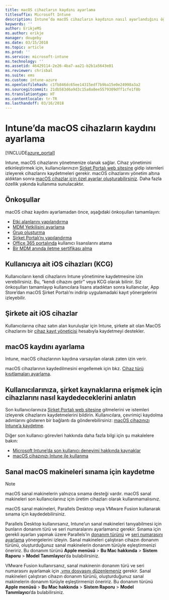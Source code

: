 ```yaml
---
title: macOS cihazların kaydını ayarlama
titlesuffix: Microsoft Intune
description: Intune’da macOS cihazların kaydının nasıl ayarlandığını öğrenin.
keywords: ''
author: ErikjeMS
ms.author: erikje
manager: dougeby
ms.date: 03/15/2018
ms.topic: article
ms.prod: ''
ms.service: microsoft-intune
ms.technology: ''
ms.assetid: 46429114-2e26-4ba7-aa21-b2b1a5643e01
ms.reviewer: chrisbal
ms.suite: ems
ms.custom: intune-azure
ms.openlocfilehash: c1fb846dc65ee14315edf7b9ba15e0e24998a3a2
ms.sourcegitcommit: 21db583d6a9d3c15a8a8ee5579309dff1cfe1f8b
ms.translationtype: HT
ms.contentlocale: tr-TR
ms.lasthandoff: 03/16/2018
---
```

# <a name="set-up-enrollment-for-macos-devices-in-intune"></a>Intune’da macOS cihazların kaydını ayarlama

[!INCLUDE[azure_portal](./includes/azure_portal.md)]

Intune, macOS cihazlarını yönetmenize olanak sağlar. Cihaz yönetimini etkinleştirmek için, kullanıcılarınızın [Şirket Portalı web sitesine](http://portal.manage.microsoft.com) gidip istemleri izleyerek cihazlarını kaydetmeleri gerekir. macOS cihazlarını yönetim altına aldıktan sonra [macOS cihazlar için özel ayarlar oluşturabilirsiniz](custom-settings-macos.md). Daha fazla özellik yakında kullanıma sunulacaktır.

## <a name="prerequisites"></a>Önkoşullar

macOS cihaz kaydını ayarlamadan önce, aşağıdaki önkoşulları tamamlayın:

- [Etki alanlarını yapılandırma](custom-domain-name-configure.md)
- [MDM Yetkilisini ayarlama](mdm-authority-set.md)
- [Grup oluşturma](https://docs.microsoft.com/intune-classic/get-started/start-with-a-paid-subscription-to-microsoft-intune-step-5)
- [Şirket Portalı’nı yapılandırma](company-portal-app.md)
- [Office 365 portalında](http://go.microsoft.com/fwlink/p/?LinkId=698854) kullanıcı lisanslarını atama
- [Bir MDM anında iletme sertifikası alma](apple-mdm-push-certificate-get.md)

## <a name="user-owned-ios-devices-byod"></a>Kullanıcıya ait iOS cihazları (KCG)

Kullanıcıların kendi cihazlarını Intune yönetimine kaydetmesine izin verebilirsiniz. Bu, “kendi cihazını getir” veya KCG olarak bilinir. Siz önkoşulları tamamlayıp kullanıcılara lisans atadıktan sonra kullanıcılar, App Store’dan macOS Şirket Portalı’nı indirip uygulamadaki kayıt yönergelerini izleyebilir.

## <a name="company-owned-ios-devices"></a>Şirkete ait iOS cihazlar
Kullanıcılarına cihaz satın alan kuruluşlar için Intune, şirkete ait olan MacOS cihazlarını bir [cihaz kayıt yöneticisi](device-enrollment-manager-enroll.md) hesabıyla kaydetmeyi destekler.

## <a name="set-up-macos-enrollment"></a>macOS kaydını ayarlama

Intune, macOS cihazlarının kaydına varsayılan olarak zaten izin verir.

macOS cihazlarının kaydedilmesini engellemek için bkz. [Cihaz türü kısıtlamaları ayarlama](enrollment-restrictions-set.md).

## <a name="tell-your-users-how-to-enroll-their-devices-to-access-company-resources"></a>Kullanıcılarınıza, şirket kaynaklarına erişmek için cihazlarını nasıl kaydedeceklerini anlatın

Son kullanıcılarınıza [Şirket Portalı web sitesine](https://portal.manage.microsoft.com) gitmelerini ve istemleri izleyerek cihazlarını kaydetmelerini bildirin. Kullanıcılara, çevrimiçi kaydolma adımlarını gösteren bir bağlantı da gönderebilirsiniz: [macOS cihazınızı Intune’a kaydetme](https://docs.microsoft.com/intune-user-help/enroll-your-device-in-intune-macos).

Diğer son kullanıcı görevleri hakkında daha fazla bilgi için şu makalelere bakın:

- [Microsoft Intune’da son kullanıcı deneyimi hakkında kaynaklar](end-user-educate.md)
- [macOS cihazınızı Intune ile kullanma](/intune-user-help/using-your-macos-device-with-intune)

## <a name="enroll-virtual-macos-machines-for-testing"></a>Sanal macOS makineleri sınama için kaydetme

> [!NOTE]
> macOS sanal makinelerin yalnızca sınama desteği vardır. macOS sanal makineleri son kullanıcılarınız için üretim cihazları olarak kullanmamalısınız. 

macOS sanal makineleri, Parallels Desktop veya VMware Fusion kullanarak sınama için kaydedebilirsiniz. 

Parallels Desktop kullanırsanız, Intune’un sanal makineleri tanıyabilmesi için bunların donanım türü ve seri numaralarını ayarlamanız gerekir. Sınama için gerekli ayarları yapmak üzere Parallels’in [donanım türünü](http://kb.parallels.com/123594) ve [seri numarasını ayarlama](http://kb.parallels.com/123455) yönergelerini izleyin. Sanal makineleri çalıştıran cihazın donanım türünü, oluşturduğunuz sanal makinelerin donanım türüyle eşleştirmenizi öneririz. Bu donanım türünü **Apple menüsü** > **Bu Mac hakkında** > **Sistem Raporu** > **Model Tanımlayıcı**’da bulabilirsiniz. 

VMware Fusion kullanırsanız, sanal makinenin donanım türü ve seri numarasını ayarlamak için [.vmx dosyasını düzenlemeniz](https://kb.vmware.com/s/article/1014782) gerekir. Sanal makineleri çalıştıran cihazın donanım türünü, oluşturduğunuz sanal makinelerin donanım türüyle eşleştirmenizi öneririz. Bu donanım türünü **Apple menüsü** > **Bu Mac hakkında** > **Sistem Raporu** > **Model Tanımlayıcı**’da bulabilirsiniz. 
